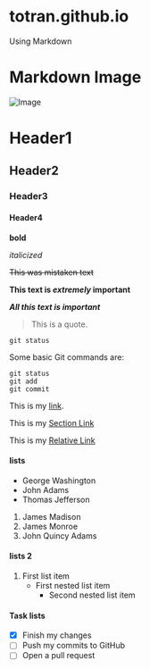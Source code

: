 # totran.github.io
Using Markdown

# Markdown Image
![Image](https://upload.wikimedia.org/wikipedia/commons/thumb/4/48/Markdown-mark.svg/1200px-Markdown-mark.svg.png)

# Header1
## Header2
### Header3
#### Header4

**bold**

*italicized*

~~This was mistaken text~~

**This text is _extremely_ important**

***All this text is important***

> This is a quote.

`git status`

Some basic Git commands are:
```
git status
git add
git commit
```

This is my [link](https://github.com/tommytran-8/totran.github.io.git).

This is my [Section Link](https://github.com/tommytran-8/totran.github.io#markdown-image)

This is my [Relative Link](./README.md)

#### lists
- George Washington
- John Adams
- Thomas Jefferson


1. James Madison
2. James Monroe
3. John Quincy Adams

#### lists 2
1. First list item
   - First nested list item
     - Second nested list item


#### Task lists
- [x] Finish my changes
- [ ] Push my commits to GitHub
- [ ] Open a pull request
